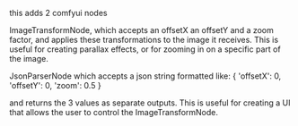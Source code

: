 this adds 2 comfyui nodes

ImageTransformNode, which accepts an offsetX an offsetY and a zoom factor, and applies these transformations to the image it receives. This is useful for creating parallax effects, or for zooming in on a specific part of the image.

JsonParserNode which accepts a json string formatted like:
{
    'offsetX': 0,
    'offsetY': 0,
    'zoom': 0.5
}

and returns the 3 values as separate outputs. This is useful for creating a UI that allows the user to control the ImageTransformNode.